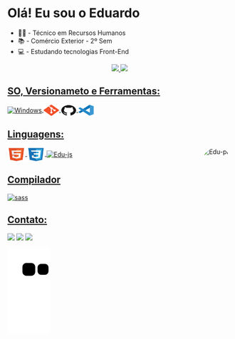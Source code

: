 # Olá! Eu sou o Eduardo 
- 👨‍💼 - Técnico em Recursos Humanos
- 📚 - Comércio Exterior - 2º Sem
- 💻 - Estudando tecnologias Front-End

<div align="center">
  <a href="https://github.com/eduardohoths">
  <img height="140em" src="https://github-readme-stats.vercel.app/api?username=eduardohoths&show_icons=true&theme=dracula&include_all_commits=true&count_private=true"/>
  <img height="140em" src="https://github-readme-stats.vercel.app/api/top-langs/?username=eduardohoths&layout=compact&langs_count=7&theme=dracula"/>
</div>
  

  
  ## SO, Versionameto e Ferramentas:

<div style="display: inline_block" align="left">
<img align="center" alt="Windows" height="25" width="35" src= "https://cdn.jsdelivr.net/gh/devicons/devicon/icons/windows8/windows8-original.svg"/>
<img align="center" alt="Git" height="25" width="35" src="https://raw.githubusercontent.com/devicons/devicon/master/icons/git/git-original.svg"/>
<img align="center" alt="Github" height="25" width="35" src="https://raw.githubusercontent.com/devicons/devicon/master/icons/github/github-original.svg"/>
<img align="center" alt="VSCode" height="25" width="35" src="https://raw.githubusercontent.com/devicons/devicon/master/icons/vscode/vscode-original.svg"/>
</div>
  
  ## Linguagens:
 
<div style="display: inline_block"> 
  <img align="center" alt="Edu-HTML" height="30" width="40" src="https://raw.githubusercontent.com/devicons/devicon/master/icons/html5/html5-original.svg">
  <img align="center" alt="Edu-CSS" height="30" width="40" src="https://raw.githubusercontent.com/devicons/devicon/master/icons/css3/css3-original.svg"> 
  <img align="center" alt="Edu-js" height="30" width="40" src="https://cdn.jsdelivr.net/gh/devicons/devicon/icons/javascript/javascript-original.svg">
  <img align="right" alt="Edu-pic" height="150" style="border-radius:50px;" src="https://media.discordapp.net/attachments/920032936823238658/920037337814155304/a9a891545fd9a5717408df2ff8891096.gif">
</div>
  
  ## Compilador
  
<div style="display: inline_block"> 
  <img src='https://cdn.jsdelivr.net/gh/devicons/devicon/icons/sass/sass-original.svg' height='35px' width='45px' align='center' alt='sass'>
</div>
  
  ## Contato:
  
<div>   
  <a href="https://instagram.com/eduardo.hoths" target="_blank"><img src="https://img.shields.io/badge/-Instagram-%23E4405F?style=for-the-badge&logo=instagram&logoColor=white" target="_blank"></a> 
  <a href = "mailto:eduardo.hoths@gmail.com"><img src="https://img.shields.io/badge/-Gmail-%23333?style=for-the-badge&logo=gmail&logoColor=white" target="_blank"></a>
  <a href="https://www.linkedin.com/in/eduardohoths" target="_blank"><img src="https://img.shields.io/badge/-LinkedIn-%230077B5?style=for-the-badge&logo=linkedin&logoColor=white" target="_blank"></a> 
 
  ![Snake animation](https://github.com/eduardohoths/eduardohoths/blob/output/github-contribution-grid-snake.svg)
 
</div>
